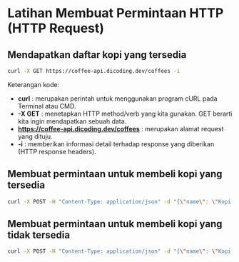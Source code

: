 # Latihan Membuat Permintaan HTTP (HTTP Request)

## Mendapatkan daftar kopi yang tersedia

```bash
curl -X GET https://coffee-api.dicoding.dev/coffees -i
```

Keterangan kode:

* **curl** : merupakan perintah untuk menggunakan program cURL pada Terminal atau CMD.
* **-X GET** : menetapkan HTTP method/verb yang kita gunakan. GET berarti kita ingin mendapatkan sebuah data.
* **https://coffee-api.dicoding.dev/coffees** : merupakan alamat request yang dituju.
* **-i** : memberikan informasi detail terhadap response yang diberikan (HTTP response headers).

## Membuat permintaan untuk membeli kopi yang tersedia

```bash
curl -X POST -H "Content-Type: application/json" -d "{\"name\": \"Kopi Tubruk\"}" https://coffee-api.dicoding.dev/transactions -i
```

## Membuat permintaan untuk membeli kopi yang tidak tersedia

```bash
curl -X POST -H "Content-Type: application/json" -d "{\"name\": \"Kopi Luwak\"}" https://coffee-api.dicoding.dev/transactions -i
```
